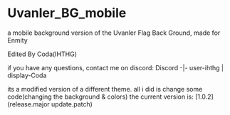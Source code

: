 # Uvanler_BG_mobile
a mobile background version of the Uvanler Flag Back Ground, made for Enmity

Edited By Coda(IHTHG)

if you have any questions, contact me on discord:
Discord -|- user-ihthg | display-Coda

its a modified version of a different theme. all i did is change some code(changing the background & colors)
the current version is: [1.0.2] (release.major update.patch)
